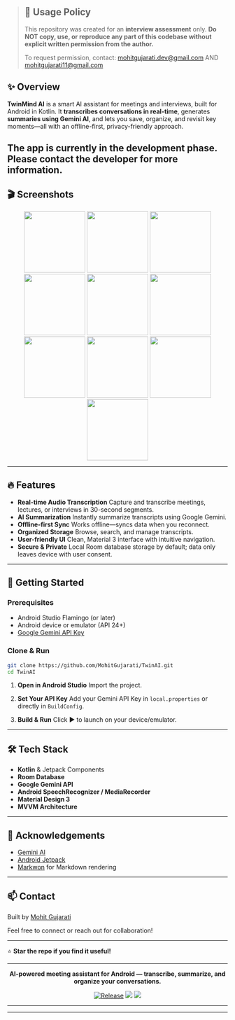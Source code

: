 > ## 🚫 Usage Policy
> This repository was created for an **interview assessment** only.
> **Do NOT copy, use, or reproduce any part of this codebase without explicit written permission from the author.**
>
> To request permission, contact: [mohitgujarati.dev@gmail.com](mailto:mohitgujarati.dev@gmail.com)
> AND
> [mohitgujarati11@gmail.com](mailto:mohitgujarati11@gmail.com)
>
> 


## ✨ Overview

**TwinMind AI** is a smart AI assistant for meetings and interviews, built for Android in Kotlin.
It **transcribes conversations in real-time**, generates **summaries using Gemini AI**, and lets you save, organize, and revisit key moments—all with an offline-first, privacy-friendly approach.

The app is currently in the development phase. Please contact the developer for more information.
---

## 🎬 Screenshots

<p align="center">
      <img src="https://github.com/user-attachments/assets/eea44f78-fe36-4262-8f4e-89f943f3745c" width="140"/> 
      <img src="https://github.com/user-attachments/assets/4201e8fe-3389-4285-baa1-00c1205cfa9d" width="140"/>
      <img src="https://github.com/user-attachments/assets/947cad03-5c0e-4606-a26b-c5fa6d39b1f6" width="140"/>
      <img src="https://github.com/user-attachments/assets/ba3901cb-5de2-4106-91d2-e00e59035a66" width="140"/>
      <img src="https://github.com/user-attachments/assets/f05f6671-992f-426c-a339-6c190a832eef" width="140"/>
      <img src="https://github.com/user-attachments/assets/88574bb7-45a3-4e32-b618-8eed80f6795a" width="140"/>
      <img src="https://github.com/user-attachments/assets/ea656e08-b153-41d3-98e5-49bf2807b5c4" width="140"/>
      <img src="https://github.com/user-attachments/assets/5c3781ee-3dfa-4d5e-86a7-9145742187d5" width="140"/>
      <img src="https://github.com/user-attachments/assets/23302cc1-9b7b-401a-b92e-96751feafa9e" width="140"/>
      <img src="https://github.com/user-attachments/assets/b6332adb-d48e-445d-8f15-bc77d2d9d2bd" width="140"/>
</p>

---

## 🔥 Features

* **Real-time Audio Transcription**
  Capture and transcribe meetings, lectures, or interviews in 30-second segments.
* **AI Summarization**
  Instantly summarize transcripts using Google Gemini.
* **Offline-first Sync**
  Works offline—syncs data when you reconnect.
* **Organized Storage**
  Browse, search, and manage transcripts.
* **User-friendly UI**
  Clean, Material 3 interface with intuitive navigation.
* **Secure & Private**
  Local Room database storage by default; data only leaves device with user consent.

---

## 🚀 Getting Started

### Prerequisites

* Android Studio Flamingo (or later)
* Android device or emulator (API 24+)
* [Google Gemini API Key](https://makersuite.google.com/app/apikey)

### Clone & Run

```bash
git clone https://github.com/MohitGujarati/TwinAI.git
cd TwinAI
```

1. **Open in Android Studio**
   Import the project.

2. **Set Your API Key**
   Add your Gemini API Key in `local.properties` or directly in `BuildConfig`.

3. **Build & Run**
   Click ▶️ to launch on your device/emulator.

---

## 🛠️ Tech Stack

* **Kotlin** & Jetpack Components
* **Room Database**
* **Google Gemini API**
* **Android SpeechRecognizer / MediaRecorder**
* **Material Design 3**
* **MVVM Architecture**

---

## 🙌 Acknowledgements

* [Gemini AI](https://ai.google.dev/)
* [Android Jetpack](https://developer.android.com/jetpack)
* [Markwon](https://github.com/noties/Markwon) for Markdown rendering

---

## 📫 Contact

Built by [Mohit Gujarati](https://www.linkedin.com/in/mohitgujarati/)

Feel free to connect or reach out for collaboration!

---

⭐️ **Star the repo if you find it useful!**

---

<p align="center"><b>AI-powered meeting assistant for Android — transcribe, summarize, and organize your conversations.</b></p>
<p align="center">
  <a href="https://github.com/MohitGujarati/TwinAI/releases"><img src="https://img.shields.io/github/v/release/MohitGujarati/TwinAI" alt="Release"></a>
  <a href="https://github.com/MohitGujarati/TwinAI/stargazers"><img src="https://img.shields.io/github/stars/MohitGujarati/TwinAI?style=social"></a>
  <a href="https://github.com/MohitGujarati/TwinAI/issues"><img src="https://img.shields.io/github/issues/MohitGujarati/TwinAI"></a>
</p>

---

---

